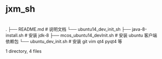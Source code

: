 # jxm_sh
# 
.
├── README.md                      # 说明文档
└── ubuntu14_dev_init_sh
    ├── java-8-install.sh          # 安装 jdk-8
    ├── mcos_ubuntu14_devInit.sh   # 安装 ubuntu 客户端依赖包 
    └── ubuntu_dev_init.sh         # 安装 git  vim  qt4  pyqt4 等 

1 directory, 4 files
